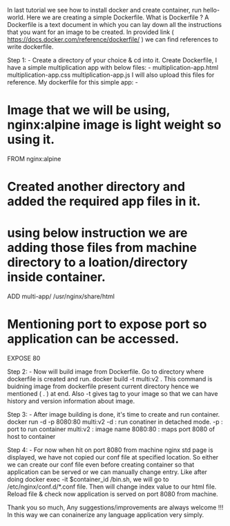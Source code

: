 In last tutorial we see how to install docker and create container, run hello-world. 
Here we are creating a simple Dockerfile. 
What is Dockerfile ?
A Dockerfile is a text document in which you can lay down all the instructions that you want for an image to be created.
In provided link ( https://docs.docker.com/reference/dockerfile/ ) we can find references to write dockerfile. 

Step 1: -
Create a directory of your choice & cd into it.
Create Dockerfile, I have a simple multiplication app with below files: -
multiplication-app.html
multiplication-app.css
multiplication-app.js
I will also upload this files for reference.
My dockerfile for this simple app: -
# Image that we will be using, nginx:alpine image is light weight so using it.
FROM nginx:alpine
# Created another directory and added the required app files in it.
# using below instruction we are adding those files from machine directory to a loation/directory inside container.
ADD multi-app/ /usr/nginx/share/html
# Mentioning port to expose port so application can be accessed. 
EXPOSE 80

Step 2: -
Now will build image from Dockerfile.
Go to directory where dockerfile is created and run.
docker build -t multi:v2 .
This command is buidning image from dockerfile present current directory hence we mentioned ( . ) at end.
Also -t gives tag to your image so that we can have history and version information about image. 

Step 3: -
After image building is done, it's time to create and run container. 
docker run -d -p 8080:80 multi:v2
-d : run conatiner in detached mode.
-p : port to run container
multi:v2 : image name
8080:80 : maps port 8080 of host to container

Step 4: -
For now when hit on port 8080 from machine nginx std page is displayed, we have not copied our conf file at specified location. 
So either we can create our conf file even before creating container so that application can be served or we can manually change entry.
Like after doing docker exec -it $container_id /bin.sh, we will go to /etc/nginx/conf.d/*.conf file.
Then will change index value to our html file. Reload file & check now application is served on port 8080 from machine.

Thank you so much, Any suggestions/improvements are always welcome !!!
In this way we can conainerize any language application very simply.
































